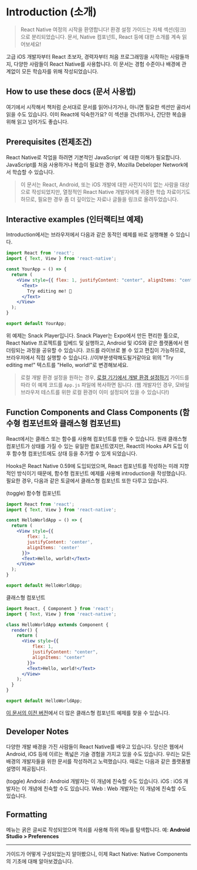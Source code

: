 # Introduction (소개)
> React Native 여정의 시작을 환영합니다! 환경 설정 가이드는 자체 섹션(링크)으로 분리되었습니다. 문서, Native 컴포넌트, React 등에 대한 소개를 계속 읽어보세요!

고급 iOS 개발자부터 React 초보자, 경력자부터 처음 프로그래밍을 시작하는 사람들까지, 다양한 사람들이 React Native를 사용합니다. 이 문서는 경험 수준이나 배경에 관계없이 모든 학습자를 위해 작성되었습니다. 

## How to use these docs (문서 사용법)
여기에서 시작해서 책처럼 순서대로 문서를 읽어나가거나, 아니면 필요한 섹션만 골라서 읽을 수도 있습니다. 
이미 React에 익숙한가요? 이 섹션을 건너뛰거나, 간단한 복습을 위해 읽고 넘어가도 좋습니다. 

## Prerequisites (전제조건)
React Native로 작업을 하려면 기본적인 JavaScript` 에 대한 이해가 필요합니다.
JavaScript를 처음 사용하거나 복습이 필요한 경우, Mozilla Debeloper Network에서 학습할 수 있습니다.

> 이 문서는 React, Android, 또는 iOS 개발에 대한 사전지식이 없는 사람을 대상으로 작성되었지만, 열정적인 React Native 개발자에게 귀중한 학습 자료이기도 하므로, 필요한 경우 좀 더 깊이있는 자료나 글들을 링크로 올려두었습니다. 

## Interactive examples (인터랙티브 예제)
Introduction에서는 브라우저에서 다음과 같은 동적인 예제를 바로 실행해볼 수 있습니다. 

```jsx
import React from 'react';
import { Text, View } from 'react-native';

const YourApp = () => {
  return (
    <View style={{ flex: 1, justifyContent: "center", alignItems: "center" }}>
      <Text>
        Try editing me! 🎉
      </Text>
    </View>
  );
}

export default YourApp;
```
위 예제는 Snack Player입니다. Snack Player는 Expo에서 만든 편리한 툴으로, React Native 프로젝트를 임베드 및 실행하고, Android 및 iOS와 같은 플랫폼에서 렌더링되는 과정을 공유할 수 있습니다. 코드를 라이브로 볼 수 있고 편집이 가능하므로, 브라우저에서 직접 실행할 수 있습니다. //이부분생략해도될거같아요
위의 "Try editing me!" 텍스트를 "Hello, world!"로 변경해보세요. 

> 로컬 개발 환경 설정을 원하는 경우, [로컬 기기에서 개발 환경 설정하기](링크) 가이드를 따라 이 예제 코드를 `App.js` 파일에 복사하면 됩니다. (웹 개발자인 경우, 모바일 브라우저 테스트를 위한 로컬 환경이 이미 설정되어 있을 수 있습니다!)

## Function Components and Class Components (함수형 컴포넌트와 클래스형 컴포넌트)
React에서는 클래스 또는 함수를 사용해 컴포넌트를 만들 수 있습니다. 원래 클래스형 컴포넌트가 상태를 가질 수 있는 유일한 컴포넌트였지만, React의 Hooks API 도입 이후 함수형 컴포넌트에도 상태 등을 추가할 수 있게 되었습니다. 

Hooks은 React Native 0.59에 도입되었으며, React 컴포넌트를 작성하는 미래 지향적인 방식이기 때문에, 함수형 컴포넌트 예제를 사용해 introduction을 작성했습니다.  
필요한 경우, 다음과 같은 토글에서 클래스형 컴포넌트 또한 다루고 있습니다. 

(toggle)
함수형 컴포넌트
```jsx
import React from 'react';
import { Text, View } from 'react-native';

const HelloWorldApp = () => {
  return (
    <View style={{
        flex: 1,
        justifyContent: 'center',
        alignItems: 'center'
      }}>
      <Text>Hello, world!</Text>
    </View>
  );
}

export default HelloWorldApp;
```

클래스형 컴포넌트
```jsx
import React, { Component } from 'react';
import { Text, View } from 'react-native';

class HelloWorldApp extends Component {
  render() {
    return (
      <View style={{
          flex: 1,
          justifyContent: "center",
          alignItems: "center"
        }}>
        <Text>Hello, world!</Text>
      </View>
    );
  }
}

export default HelloWorldApp;
```
[이 문서의 이전 버전](링크)에서 더 많은 클래스형 컴포넌트 예제를 찾을 수 있습니다. 

## Developer Notes
다양한 개발 배경을 가진 사람들이 React Native를 배우고 있습니다. 당신은 웹에서 Android, iOS 등에 이르는 폭넓은 기술 경험을 가지고 있을 수도 있습니다. 우리는 모든 배경의 개발자들을 위한 문서를 작성하려고 노력했습니다. 때로는 다음과 같은 플랫폼별 설명이 제공됩니다. 

(toggle)
Android : Android 개발자는 이 개념에 친숙할 수도 있습니다. 
iOS : iOS 개발자는 이 개념에 친숙할 수도 있습니다. 
Web : Web 개발자는 이 개념에 친숙할 수도 있습니다. 

## Formatting
메뉴는 굵은 글씨로 작성되었으며 꺽쇠를 사용해 하위 메뉴를 탐색합니다. 예: **Android Studio > Preferences**

---
가이드가 어떻게 구성되었는지 알아봤으니, 이제 Ract Native: Native Components의 기초에 대해 알아보겠습니다.